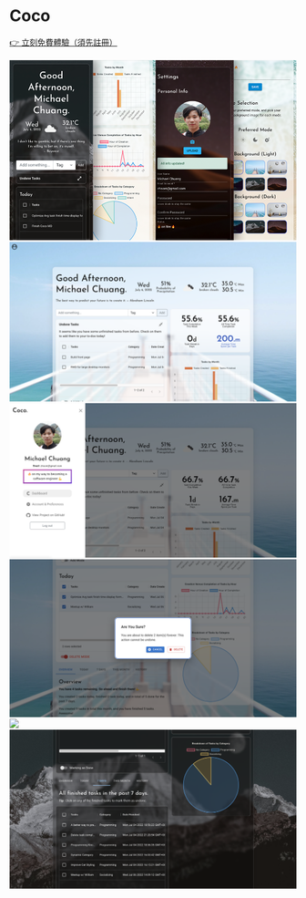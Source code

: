 # Coco

[👉 立刻免費體驗（須先註冊）](glittery-griffin-aed59b.netlify.app) <br><br>
![](art/mobile.png)
![](art/1.png)
![](art/2.png)
![](art/3.png)
![](art/4.png)
![](art/5.png)
